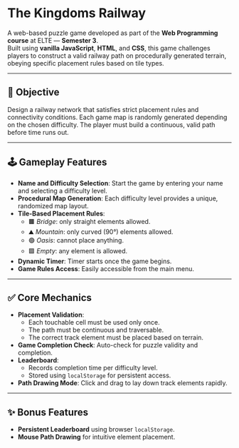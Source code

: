 # The Kingdoms Railway

A web-based puzzle game developed as part of the **Web Programming course** at ELTE — **Semester 3**.  
Built using **vanilla JavaScript**, **HTML**, and **CSS**, this game challenges players to construct a valid railway path on procedurally generated terrain, obeying specific placement rules based on tile types.

---

## 🎯 Objective

Design a railway network that satisfies strict placement rules and connectivity conditions. Each game map is randomly generated depending on the chosen difficulty. The player must build a continuous, valid path before time runs out.

---

## 🕹️ Gameplay Features

- **Name and Difficulty Selection**: Start the game by entering your name and selecting a difficulty level.
- **Procedural Map Generation**: Each difficulty level provides a unique, randomized map layout.
- **Tile-Based Placement Rules**:
  - 🟫 *Bridge*: only straight elements allowed.
  - ⛰️ *Mountain*: only curved (90°) elements allowed.
  - 🟢 *Oasis*: cannot place anything.
  - 🟩 *Empty*: any element is allowed.
- **Dynamic Timer**: Timer starts once the game begins.
- **Game Rules Access**: Easily accessible from the main menu.

---

## ✅ Core Mechanics

- **Placement Validation**:
  - Each touchable cell must be used only once.
  - The path must be continuous and traversable.
  - The correct track element must be placed based on terrain.
- **Game Completion Check**: Auto-check for puzzle validity and completion.
- **Leaderboard**:
  - Records completion time per difficulty level.
  - Stored using `localStorage` for persistent access.
- **Path Drawing Mode**: Click and drag to lay down track elements rapidly.

---

## ✨ Bonus Features

- **Persistent Leaderboard** using browser `localStorage`.
- **Mouse Path Drawing** for intuitive element placement.
